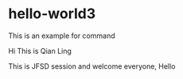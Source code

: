 # hello-world3
This is an example for command

Hi This is Qian Ling

This is JFSD session and welcome everyone, Hello
